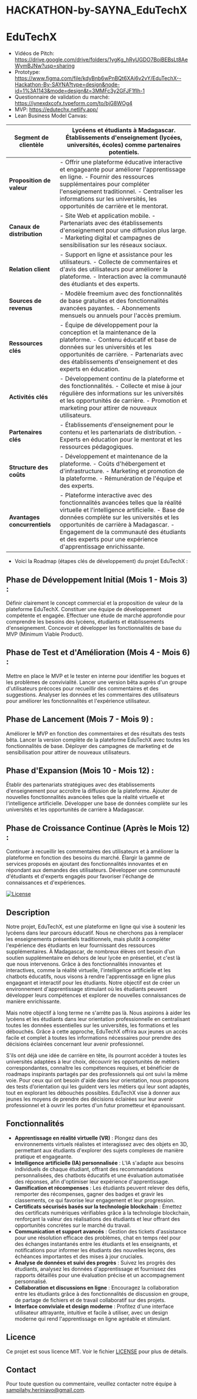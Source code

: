 # HACKATHON-by-SAYNA_EduTechX

# EduTechX

- Vidéos de Pitch: https://drive.google.com/drive/folders/1ygKg_hRyUGDO7BoiBEBsLt8AeWymBJNw?usp=sharing
- Prototype: https://www.figma.com/file/kdyBnb6wPnBQt6XAi6v2vY/EduTechX--Hackathon-By-SAYNA?type=design&node-id=1%3A1143&mode=design&t=3MMFc3y2GFJF1fIh-1
- Questionnaire de validation du marché: https://iynexdxcofx.typeform.com/to/bjG8WOg4
- MVP: https://edutechx.netlify.app/
- Lean Business Model Canvas:

| **Segment de clientèle** | Lycéens et étudiants à Madagascar. Établissements d'enseignement (lycées, universités, écoles) comme partenaires potentiels. |
|-------------------------|----------------------------------------------------------------------------------------------|
| **Proposition de valeur** | - Offrir une plateforme éducative interactive et engageante pour améliorer l'apprentissage en ligne. - Fournir des ressources supplémentaires pour compléter l'enseignement traditionnel. - Centraliser les informations sur les universités, les opportunités de carrière et le mentorat. |
| **Canaux de distribution** | - Site Web et application mobile. - Partenariats avec des établissements d'enseignement pour une diffusion plus large. - Marketing digital et campagnes de sensibilisation sur les réseaux sociaux. |
| **Relation client** | - Support en ligne et assistance pour les utilisateurs. - Collecte de commentaires et d'avis des utilisateurs pour améliorer la plateforme. - Interaction avec la communauté des étudiants et des experts. |
| **Sources de revenus** | - Modèle freemium avec des fonctionnalités de base gratuites et des fonctionnalités avancées payantes. - Abonnements mensuels ou annuels pour l'accès premium. |
| **Ressources clés** | - Équipe de développement pour la conception et la maintenance de la plateforme. - Contenu éducatif et base de données sur les universités et les opportunités de carrière. - Partenariats avec des établissements d'enseignement et des experts en éducation. |
| **Activités clés** | - Développement continu de la plateforme et des fonctionnalités. - Collecte et mise à jour régulière des informations sur les universités et les opportunités de carrière. - Promotion et marketing pour attirer de nouveaux utilisateurs. |
| **Partenaires clés** | - Établissements d'enseignement pour le contenu et les partenariats de distribution. - Experts en éducation pour le mentorat et les ressources pédagogiques. |
| **Structure des coûts** | - Développement et maintenance de la plateforme. - Coûts d'hébergement et d'infrastructure. - Marketing et promotion de la plateforme. - Rémunération de l'équipe et des experts. |
| **Avantages concurrentiels** | - Plateforme interactive avec des fonctionnalités avancées telles que la réalité virtuelle et l'intelligence artificielle. - Base de données complète sur les universités et les opportunités de carrière à Madagascar. - Engagement de la communauté des étudiants et des experts pour une expérience d'apprentissage enrichissante. |

- Voici la Roadmap (étapes clés de développement) du projet EduTechX :

## Phase de Développement Initial (Mois 1 - Mois 3) :
Définir clairement le concept commercial et la proposition de valeur de la plateforme EduTechX.
Constituer une équipe de développement compétente et engagée.
Effectuer une étude de marché approfondie pour comprendre les besoins des lycéens, étudiants et établissements d'enseignement.
Concevoir et développer les fonctionnalités de base du MVP (Minimum Viable Product).

## Phase de Test et d'Amélioration (Mois 4 - Mois 6) :
Mettre en place le MVP et le tester en interne pour identifier les bogues et les problèmes de convivialité.
Lancer une version bêta auprès d'un groupe d'utilisateurs précoces pour recueillir des commentaires et des suggestions.
Analyser les données et les commentaires des utilisateurs pour améliorer les fonctionnalités et l'expérience utilisateur.

## Phase de Lancement (Mois 7 - Mois 9) :
Améliorer le MVP en fonction des commentaires et des résultats des tests bêta.
Lancer la version complète de la plateforme EduTechX avec toutes les fonctionnalités de base.
Déployer des campagnes de marketing et de sensibilisation pour attirer de nouveaux utilisateurs.

## Phase d'Expansion (Mois 10 - Mois 12) :
Établir des partenariats stratégiques avec des établissements d'enseignement pour accroître la diffusion de la plateforme.
Ajouter de nouvelles fonctionnalités avancées telles que la réalité virtuelle et l'intelligence artificielle.
Développer une base de données complète sur les universités et les opportunités de carrière à Madagascar.

## Phase de Croissance Continue (Après le Mois 12) :
Continuer à recueillir les commentaires des utilisateurs et à améliorer la plateforme en fonction des besoins du marché.
Élargir la gamme de services proposés en ajoutant des fonctionnalités innovantes et en répondant aux demandes des utilisateurs.
Développer une communauté d'étudiants et d'experts engagés pour favoriser l'échange de connaissances et d'expériences.


[![License](https://img.shields.io/badge/license-MIT-blue.svg)](LICENSE)

## Description
Notre projet, EduTechX, est une plateforme en ligne qui vise à soutenir les lycéens dans leur parcours éducatif. Nous ne cherchons pas à remplacer les enseignements présentiels traditionnels, mais plutôt à compléter l'expérience des étudiants en leur fournissant des ressources supplémentaires. À Madagascar, de nombreux élèves ont besoin d'un soutien supplémentaire en dehors de leur lycée en présentiel, et c'est là que nous intervenons. Grâce à des fonctionnalités innovantes et interactives, comme la réalité virtuelle, l'intelligence artificielle et les chatbots éducatifs, nous visons à rendre l'apprentissage en ligne plus engageant et interactif pour les étudiants. Notre objectif est de créer un environnement d'apprentissage stimulant où les étudiants peuvent développer leurs compétences et explorer de nouvelles connaissances de manière enrichissante.

Mais notre objectif à long terme ne s'arrête pas là. Nous aspirons à aider les lycéens et les étudiants dans leur orientation professionnelle en centralisant toutes les données essentielles sur les universités, les formations et les débouchés. Grâce à cette approche, EduTechX offrira aux jeunes un accès facile et complet à toutes les informations nécessaires pour prendre des décisions éclairées concernant leur avenir professionnel.

S'ils ont déjà une idée de carrière en tête, ils pourront accéder à toutes les universités adaptées à leur choix, découvrir les opportunités de métiers correspondantes, connaître les compétences requises, et bénéficier de roadmaps inspirants partagés par des professionnels qui ont suivi la même voie. Pour ceux qui ont besoin d'aide dans leur orientation, nous proposons des tests d’orientation qui les guident vers les métiers qui leur sont adaptés, tout en explorant les débouchés possibles. EduTechX vise à donner aux jeunes les moyens de prendre des décisions éclairées sur leur avenir professionnel et à ouvrir les portes d'un futur prometteur et épanouissant.

## Fonctionnalités
- **Apprentissage en réalité virtuelle (VR)** : Plongez dans des environnements virtuels réalistes et interagissez avec des objets en 3D, permettant aux étudiants d'explorer des sujets complexes de manière pratique et engageante.
- **Intelligence artificielle (IA) personnalisée** : L'IA s'adapte aux besoins individuels de chaque étudiant, offrant des recommandations personnalisées, des chatbots éducatifs et une évaluation automatisée des réponses, afin d'optimiser leur expérience d'apprentissage.
- **Gamification et récompenses** : Les étudiants peuvent relever des défis, remporter des récompenses, gagner des badges et gravir les classements, ce qui favorise leur engagement et leur progression.
- **Certificats sécurisés basés sur la technologie blockchain** : Émettez des certificats numériques vérifiables grâce à la technologie blockchain, renforçant la valeur des réalisations des étudiants et leur offrant des opportunités concrètes sur le marché du travail.
- **Communication et support avancés** : Gestion des tickets d'assistance pour une résolution efficace des problèmes, chat en temps réel pour des échanges instantanés entre les étudiants et les enseignants, et notifications pour informer les étudiants des nouvelles leçons, des échéances importantes et des mises à jour cruciales.
- **Analyse de données et suivi des progrès** : Suivez les progrès des étudiants, analysez les données d'apprentissage et fournissez des rapports détaillés pour une évaluation précise et un accompagnement personnalisé.
- **Collaboration et discussions en ligne** : Encouragez la collaboration entre les étudiants grâce à des fonctionnalités de discussion en groupe, de partage de fichiers et de travail collaboratif sur des projets.
- **Interface conviviale et design moderne** : Profitez d'une interface utilisateur attrayante, intuitive et facile à utiliser, avec un design moderne qui rend l'apprentissage en ligne agréable et stimulant.


## Licence
Ce projet est sous licence MIT. Voir le fichier [LICENSE](LICENSE) pour plus de détails.

## Contact
Pour toute question ou commentaire, veuillez contacter notre équipe à [sampilahy.heriniavo@gmail.com](mailto:sampilahy.heriniavo@gmail.com).
